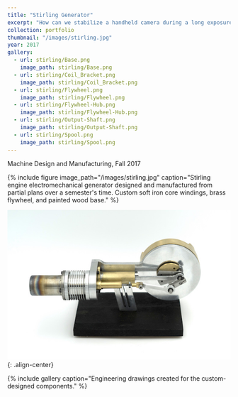 ```yaml
---
title: "Stirling Generator"
excerpt: "How can we stabilize a handheld camera during a long exposure automatically and in an ergonomic manner?"
collection: portfolio
thumbnail: "/images/stirling.jpg"
year: 2017
gallery:
  - url: stirling/Base.png
    image_path: stirling/Base.png
  - url: stirling/Coil_Bracket.png
    image_path: stirling/Coil_Bracket.png
  - url: stirling/Flywheel.png
    image_path: stirling/Flywheel.png
  - url: stirling/Flywheel-Hub.png
    image_path: stirling/Flywheel-Hub.png
  - url: stirling/Output-Shaft.png
    image_path: stirling/Output-Shaft.png
  - url: stirling/Spool.png
    image_path: stirling/Spool.png
---
```



Machine Design and Manufacturing, Fall 2017

{% include figure image_path="/images/stirling.jpg" caption="Stirling engine electromechanical generator designed and manufactured from partial plans over a semester's time. Custom soft iron core windings, brass flywheel, and painted wood base." %}


![image-center](/images/stirling/engine2.jpg){: .align-center}

{% include gallery caption="Engineering drawings created for the custom-designed components." %}
